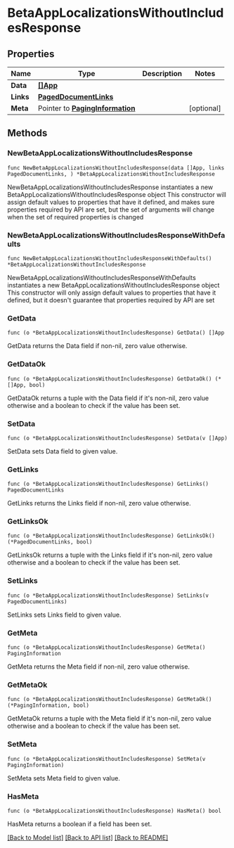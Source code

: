 # BetaAppLocalizationsWithoutIncludesResponse

## Properties

Name | Type | Description | Notes
------------ | ------------- | ------------- | -------------
**Data** | [**[]App**](App.md) |  | 
**Links** | [**PagedDocumentLinks**](PagedDocumentLinks.md) |  | 
**Meta** | Pointer to [**PagingInformation**](PagingInformation.md) |  | [optional] 

## Methods

### NewBetaAppLocalizationsWithoutIncludesResponse

`func NewBetaAppLocalizationsWithoutIncludesResponse(data []App, links PagedDocumentLinks, ) *BetaAppLocalizationsWithoutIncludesResponse`

NewBetaAppLocalizationsWithoutIncludesResponse instantiates a new BetaAppLocalizationsWithoutIncludesResponse object
This constructor will assign default values to properties that have it defined,
and makes sure properties required by API are set, but the set of arguments
will change when the set of required properties is changed

### NewBetaAppLocalizationsWithoutIncludesResponseWithDefaults

`func NewBetaAppLocalizationsWithoutIncludesResponseWithDefaults() *BetaAppLocalizationsWithoutIncludesResponse`

NewBetaAppLocalizationsWithoutIncludesResponseWithDefaults instantiates a new BetaAppLocalizationsWithoutIncludesResponse object
This constructor will only assign default values to properties that have it defined,
but it doesn't guarantee that properties required by API are set

### GetData

`func (o *BetaAppLocalizationsWithoutIncludesResponse) GetData() []App`

GetData returns the Data field if non-nil, zero value otherwise.

### GetDataOk

`func (o *BetaAppLocalizationsWithoutIncludesResponse) GetDataOk() (*[]App, bool)`

GetDataOk returns a tuple with the Data field if it's non-nil, zero value otherwise
and a boolean to check if the value has been set.

### SetData

`func (o *BetaAppLocalizationsWithoutIncludesResponse) SetData(v []App)`

SetData sets Data field to given value.


### GetLinks

`func (o *BetaAppLocalizationsWithoutIncludesResponse) GetLinks() PagedDocumentLinks`

GetLinks returns the Links field if non-nil, zero value otherwise.

### GetLinksOk

`func (o *BetaAppLocalizationsWithoutIncludesResponse) GetLinksOk() (*PagedDocumentLinks, bool)`

GetLinksOk returns a tuple with the Links field if it's non-nil, zero value otherwise
and a boolean to check if the value has been set.

### SetLinks

`func (o *BetaAppLocalizationsWithoutIncludesResponse) SetLinks(v PagedDocumentLinks)`

SetLinks sets Links field to given value.


### GetMeta

`func (o *BetaAppLocalizationsWithoutIncludesResponse) GetMeta() PagingInformation`

GetMeta returns the Meta field if non-nil, zero value otherwise.

### GetMetaOk

`func (o *BetaAppLocalizationsWithoutIncludesResponse) GetMetaOk() (*PagingInformation, bool)`

GetMetaOk returns a tuple with the Meta field if it's non-nil, zero value otherwise
and a boolean to check if the value has been set.

### SetMeta

`func (o *BetaAppLocalizationsWithoutIncludesResponse) SetMeta(v PagingInformation)`

SetMeta sets Meta field to given value.

### HasMeta

`func (o *BetaAppLocalizationsWithoutIncludesResponse) HasMeta() bool`

HasMeta returns a boolean if a field has been set.


[[Back to Model list]](../README.md#documentation-for-models) [[Back to API list]](../README.md#documentation-for-api-endpoints) [[Back to README]](../README.md)


